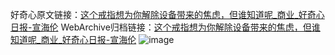 好奇心原文链接：[这个戒指想为你解除设备带来的焦虑，但谁知道呢_商业_好奇心日报-宣海伦](https://www.qdaily.com/articles/6046.html)
WebArchive归档链接：[这个戒指想为你解除设备带来的焦虑，但谁知道呢_商业_好奇心日报-宣海伦](http://web.archive.org/web/20190623165855/https://www.qdaily.com/articles/6046.html)
![image](http://ww3.sinaimg.cn/large/007d5XDply1g3w9hx5xb2j30u04if4qp)
